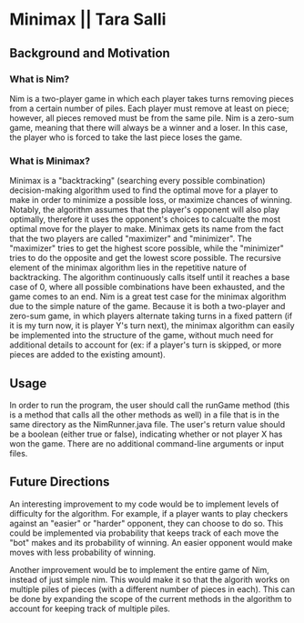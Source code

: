 # Minimax || Tara Salli

## Background and Motivation

### What is Nim?
Nim is a two-player game in which each player takes turns removing pieces from a certain number of piles. Each player must remove at least on piece; however, all pieces removed must be from the same pile. Nim is a zero-sum game, meaning that there will always be a winner and a loser. In this case, the player who is forced to take the last piece loses the game.

### What is Minimax?
Minimax is a "backtracking" (searching every possible combination) decision-making algorithm used to find the optimal move for a player to make in order to minimize a possible loss, or maximize chances of winning. Notably, the algorithm assumes that the player's opponent will also play optimally, therefore it uses the opponent's choices to calcualte the most optimal move for the player to make. Minimax gets its name from the fact that the two players are called "maximizer" and "minimizer". The "maximizer" tries to get the highest score possible, while the "minimizer" tries to do the opposite and get the lowest score possible. The recursive element of the minimax algorithm lies in the repetitive nature of backtracking. The algorithm continuously calls itself until it reaches a base case of 0, where all possible combinations have been exhausted, and the game comes to an end. Nim is a great test case for the minimax algorithm due to the simple nature of the game. Because it is both a two-player and zero-sum game, in which players alternate taking turns in a fixed pattern (if it is my turn now, it is player Y's turn next), the minimax algorithm can easily be implemented into the structure of the game, without much need for additional details to account for (ex: if a player's turn is skipped, or more pieces are added to the existing amount).

## Usage
In order to run the program, the user should call the runGame method (this is a method that calls all the other methods as well) in a file that is in the same directory as the NimRunner.java file. The user's return value should be a boolean (either true or false), indicating whether or not player X has won the game. There are no additional command-line arguments or input files.


## Future Directions
An interesting improvement to my code would be to implement levels of difficulty for the algorithm. For example, if a player wants to play checkers against an "easier" or "harder" opponent, they can choose to do so. This could be implemented via probability that keeps track of each move the "bot" makes and its probability of winning. An easier opponent would make moves with less probability of winning.

Another improvement would be to implement the entire game of Nim, instead of just simple nim. This would make it so that the algorith works on multiple piles of pieces (with a different number of pieces in each). This can be done by expanding the scope of the current methods in the algorithm to account for keeping track of multiple piles.